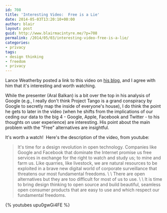 ```yaml
---
id: 708
title: 'Interesting Video:  Free is a Lie'
date: 2014-05-03T13:20:10+00:00
author: blair
layout: post
guid: http://www.blairmacintyre.me/?p=708
permalink: /2014/05/03/interesting-video-free-is-a-lie/
categories:
- privacy
tags:
- design thinking
- freedom
- privacy
---
```


Lance Weatherby posted a link to this video on [his blog](http://blog.weatherby.net/2014/05/free-is-a-lie.html), and I agree with him that it's interesting and worth watching.

While the presenter (Aral Balkan) is a bit over the top in his analysis of Google (e.g., I really don't think Project Tango is a grand conspiracy by Google to secretly map the inside of everyone's house), I do think the point he gets to later in the video (when he shifts from the implications of our ceding our data to the big 4 - Google, Apple, Facebook and Twitter - to his thoughts on user experience) are interesting. His point about the main problem with the "Free" alternatives are insightful.

It's worth a watch!  Here's the description of the video, from youtube:

>It's time for a design revolution in open technology. Companies like Google and Facebook that dominate the Internet promise us free services in exchange for the right to watch and study us; to mine and farm us. Like quarries, like livestock, we are natural resources to be exploited in a brave new digital world of corporate surveillance that threatens our most fundamental freedoms.
\\
\\
There are open alternatives but they are too difficult for most of us to use.
\\
\\
It is time to bring design thinking to open source and build beautiful, seamless open consumer products that are easy to use and which respect our fundamental freedoms.

{% youtubes upu0gwGi4FE %}
